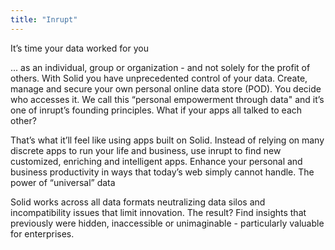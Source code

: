 ```yaml
---
title: "Inrupt"
---
```


It’s time your data worked for you

... as an individual, group or organization - and not solely for the profit of others. With Solid you have unprecedented control of your data. Create, manage and secure your own personal online data store (POD). You decide who accesses it. We call this “personal empowerment through data" and it’s one of inrupt’s founding principles.
What if your apps all talked to each other?

That’s what it’ll feel like using apps built on Solid. Instead of relying on many discrete apps to run your life and business, use inrupt to find new customized, enriching and intelligent apps. Enhance your personal and business productivity in ways that today’s web simply cannot handle.
The power of “universal” data

Solid works across all data formats neutralizing data silos and incompatibility issues that limit innovation. The result? Find insights that previously were hidden, inaccessible or unimaginable - particularly valuable for enterprises.

